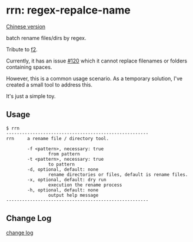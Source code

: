 # rrn: regex-repalce-name

[Chinese version](README_cn.md)

batch rename files/dirs by regex.

Tribute to [f2](https://github.com/ayoisaiah/f2/). 

Currently, it has an issue [#120](https://github.com/ayoisaiah/f2/issues/120) which it cannot replace filenames or folders containing spaces. 

However, this is a common usage scenario. As a temporary solution, I've created a small tool to address this. 

It's just a simple toy.

## Usage

```console
$ rrn
------------------------------------------------------
rrn     a rename file / directory tool.

        -f <pattern>, necessary: true
                from pattern
        -t <pattern>, necessary: true
                to pattern
        -d, optional, default: none
                rename directories or files, default is rename files.
        -x, optional, default: dry run
                execution the rename process
        -h, optional, default: none
                output help message
------------------------------------------------------
```

## Change Log

[change log](ChangeLog.md)
